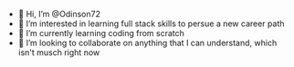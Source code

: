 - 👋 Hi, I’m @Odinson72
- 👀 I’m interested in learning full stack skills to persue a new career path
- 🌱 I’m currently learning coding from scratch
- 💞️ I’m looking to collaborate on anything that I can understand, which isn't musch right now
